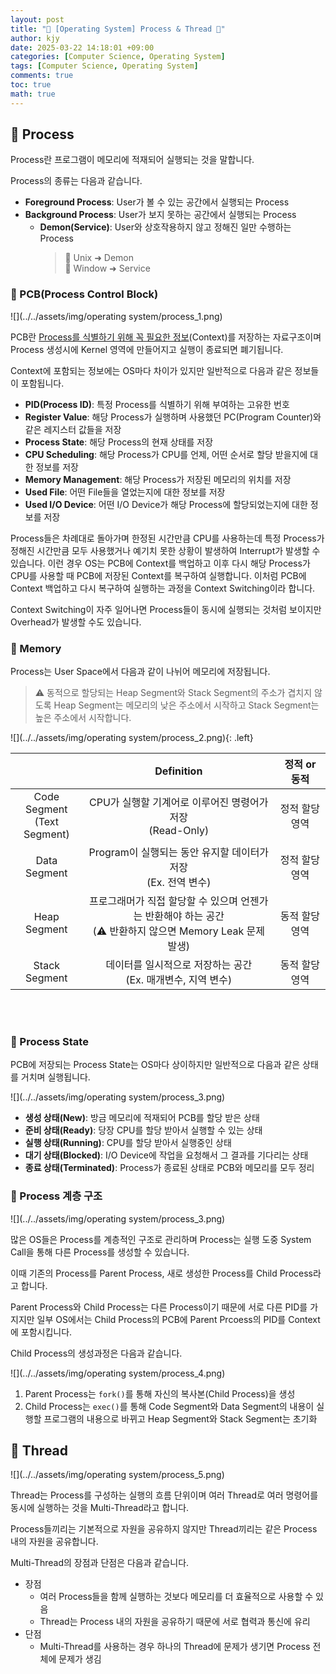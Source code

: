 ```yaml
---
layout: post
title: "💾 [Operating System] Process & Thread 💾"
author: kjy
date: 2025-03-22 14:18:01 +09:00
categories: [Computer Science, Operating System]
tags: [Computer Science, Operating System]
comments: true
toc: true
math: true
---
```


## 💾 Process

Process란 프로그램이 메모리에 적재되어 실행되는 것을 말합니다.

Process의 종류는 다음과 같습니다.
- **Foreground Process**: User가 볼 수 있는 공간에서 실행되는 Process
- **Background Process**: User가 보지 못하는 공간에서 실행되는 Process
    - **Demon(Service)**: User와 상호작용하지 않고 정해진 일만 수행하는 Process
        > 📢 Unix ➜ Demon  
        > 📢 Window ➜ Service

### 💾 PCB(Process Control Block)

![](../../assets/img/operating system/process_1.png)

PCB란 <u>Process를 식별하기 위해 꼭 필요한 정보</u>(Context)를 저장하는 자료구조이며 Process 생성시에 Kernel 영역에 만들어지고 실행이 종료되면 폐기됩니다.

Context에 포함되는 정보에는 OS마다 차이가 있지만 일반적으로 다음과 같은 정보들이 포함됩니다.

- **PID(Process ID)**: 특정 Process를 식별하기 위해 부여하는 고유한 번호
- **Register Value**: 해당 Process가 실행하며 사용했던 PC(Program Counter)와 같은 레지스터 값들을 저장
- **Process State**: 해당 Process의 현재 상태를 저장
- **CPU Scheduling**: 해당 Process가 CPU를 언제, 어떤 순서로 할당 받을지에 대한 정보를 저장
- **Memory Management**: 해당 Process가 저장된 메모리의 위치를 저장
- **Used File**: 어떤 File들을 열었는지에 대한 정보를 저장
- **Used I/O Device**: 어떤 I/O Device가 해당 Process에 할당되었는지에 대한 정보를 저장

Process들은 차례대로 돌아가며 한정된 시간만큼 CPU를 사용하는데 특정 Process가 정해진 시간만큼 모두 사용했거나 예기치 못한 상황이 발생하여 Interrupt가 발생할 수 있습니다. 이런 경우 OS는 PCB에 Context를 백업하고 이후 다시 해당 Process가 CPU를 사용할 때 PCB에 저장된 Context를 복구하여 실행합니다. 이처럼 PCB에 Context 백업하고 다시 복구하여 실행하는 과정을 Context Switching이라 합니다.

Context Switching이 자주 일어나면 Process들이 동시에 실행되는 것처럼 보이지만 Overhead가 발생할 수도 있습니다.

### 💾 Memory

Process는 User Space에서 다음과 같이 나뉘어 메모리에 저장됩니다.

> ⚠️ 동적으로 할당되는 Heap Segment와 Stack Segment의 주소가 겹치지 않도록 Heap Segment는 메모리의 낮은 주소에서 시작하고 Stack Segment는 높은 주소에서 시작합니다.


![](../../assets/img/operating system/process_2.png){: .left}

|  | Definition | 정적 or 동적 |
|:-:|:-:|:-:|
| Code Segment <br/> (Text Segment) | CPU가 실행할 기계어로 이루어진 명령어가 저장 <br/> (Read-Only) | 정적 할당 영역
| Data Segment | Program이 실행되는 동안 유지할 데이터가 저장 <br/> (Ex. 전역 변수) | 정적 할당 영역
| Heap Segment | 프로그래머가 직접 할당할 수 있으며 언젠가는 반환해야 하는 공간 <br/> (⚠️ 반환하지 않으면 Memory Leak 문제 발생) | 동적 할당 영역
| Stack Segment | 데이터를 일시적으로 저장하는 공간 <br/> (Ex. 매개변수, 지역 변수) | 동적 할당 영역

<br/><br/>

### 💾 Process State

PCB에 저장되는 Process State는 OS마다 상이하지만 일반적으로 다음과 같은 상태를 거치며 실행됩니다.

![](../../assets/img/operating system/process_3.png)

- **생성 상태(New)**: 방금 메모리에 적재되어 PCB를 할당 받은 상태
- **준비 상태(Ready)**: 당장 CPU를 할당 받아서 실행할 수 있는 상태
- **실행 상태(Running)**: CPU를 할당 받아서 실행중인 상태
- **대기 상태(Blocked)**: I/O Device에 작업을 요청해서 그 결과를 기다리는 상태 
- **종료 상태(Terminated)**: Process가 종료된 상태로 PCB와 메모리를 모두 정리

### 💾 Process 계층 구조

![](../../assets/img/operating system/process_3.png)

많은 OS들은 Process를 계층적인 구조로 관리하며 Process는 실행 도중 System Call을 통해 다른 Process를 생성할 수 있습니다.

이때 기존의 Process를 Parent Process, 새로 생성한 Process를 Child Process라고 합니다.

Parent Process와 Child Process는 다른 Process이기 때문에 서로 다른 PID를 가지지만 일부 OS에서는 Child Process의 PCB에 Parent Prcoess의 PID를 Context에 포함시킵니다.

Child Process의 생성과정은 다음과 같습니다.

![](../../assets/img/operating system/process_4.png)

1. Parent Process는 `fork()`를 통해 자신의 복사본(Child Process)을 생성
2. Child Process는 `exec()`를 통해 Code Segment와 Data Segment의 내용이 실행할 프로그램의 내용으로 바뀌고 Heap Segment와 Stack Segment는 초기화

## 💾 Thread

![](../../assets/img/operating system/process_5.png)

Thread는 Process를 구성하는 실행의 흐름 단위이며 여러 Thread로 여러 명령어를 동시에 실행하는 것을 Multi-Thread라고 합니다.

Process들끼리는 기본적으로 자원을 공유하지 않지만 Thread끼리는 같은 Process 내의 자원을 공유합니다.

Multi-Thread의 장점과 단점은 다음과 같습니다.
- 장점
    - 여러 Process들을 함께 실행하는 것보다 메모리를 더 효율적으로 사용할 수 있음
    - Thread는 Process 내의 자원을 공유하기 때문에 서로 협력과 통신에 유리
- 단점
    - Multi-Thread를 사용하는 경우 하나의 Thread에 문제가 생기면 Process 전체에 문제가 생김
